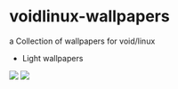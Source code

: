 # voidlinux-wallpapers
a Collection of wallpapers for void/linux

- Light wallpapers

<img src="https://raw.githubusercontent.com/siduck76/voidlinux-wallpapers/main/light_blue/voidblue.png"> 
<img src="https://raw.githubusercontent.com/siduck76/voidlinux-wallpapers/main/light_blue/voidfi.png"> 

